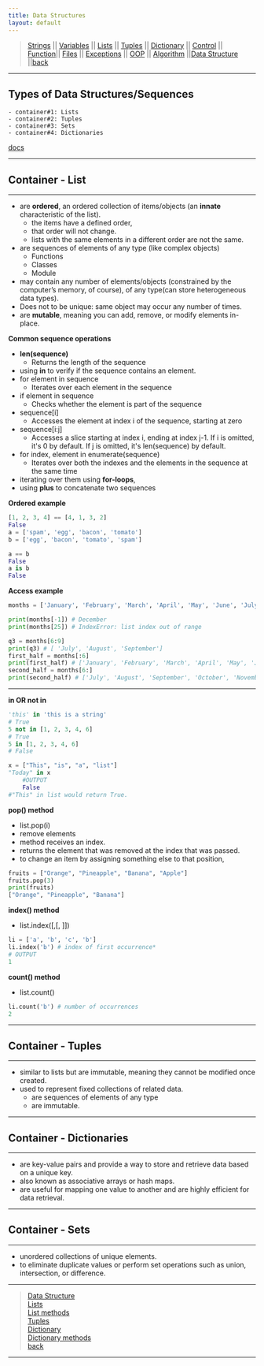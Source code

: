 ```yaml
---
title: Data Structures
layout: default
---
```

> [Strings](./strings.html) || [Variables](./variables.html) || [Lists](./lists.html) || [Tuples](./tuples.html) || [Dictionary](./dictionary.html) ||
> [Control](./control.html) || [Function](./function.html)|| [Files](./files.html) || [Exceptions](./exceptions.html) ||
> [OOP](./oop.html) || [Algorithm](./algorithm.html) ||[Data Structure](./datastructure.html) ||[back](./index.html)


***

## Types of Data Structures/Sequences 
    - container#1: Lists 
    - container#2: Tuples 
    - container#3: Sets 
    - container#4: Dictionaries

[docs](https://docs.python.org/3/tutorial/datastructures.html)


***
## Container - List
***

- are **ordered**, an ordered collection of items/objects (an **innate** characteristic of the list).
    - the items have a defined order, 
    - that order will not change.
    - lists with the same elements in a different order are not the same.
- are sequences of elements of any type (like complex objects)
    - Functions
    - Classes
    - Module
- may contain any number of elements/objects (constrained by the computer’s memory, of course), of any type(can store heterogeneous data types). 
- Does not to be unique: same object may occur any number of times.
- are **mutable**, meaning you can add, remove, or modify elements in-place.

**Common sequence operations**
* **len(sequence)** 
    - Returns the length of the sequence
* using **in** to verify if the sequence contains an element. 
* for element in sequence 
    - Iterates over each element in the sequence
* if element in sequence 
    - Checks whether the element is part of the sequence
* sequence[i] 
    - Accesses the element at index i of the sequence, starting at zero
* sequence[i:j] 
    - Accesses a slice starting at index i, ending at index j-1. If i is omitted, it's 0 by default. If j is omitted, it's len(sequence) by default.
* for index, element in enumerate(sequence) 
    - Iterates over both the indexes and the elements in the sequence at the same time
* iterating over them using **for-loops**, 
* using **plus** to concatenate two sequences

**Ordered example**
```python
[1, 2, 3, 4] == [4, 1, 3, 2]
False
a = ['spam', 'egg', 'bacon', 'tomato']
b = ['egg', 'bacon', 'tomato', 'spam']

a == b
False
a is b
False
```
**Access example**
```python
months = ['January', 'February', 'March', 'April', 'May', 'June', 'July', 'August', 'September', 'October', 'November', 'December']

print(months[-1]) # December
print(months[25]) # IndexError: list index out of range

q3 = months[6:9]
print(q3) # [ 'July', 'August', 'September']
first_half = months[:6]
print(first_half) # ['January', 'February', 'March', 'April', 'May', 'June']
second_half = months[6:]
print(second_half) # ['July', 'August', 'September', 'October', 'November', 'December']
```
***

**in OR not in**

```python
'this' in 'this is a string'
# True
5 not in [1, 2, 3, 4, 6]
# True
5 in [1, 2, 3, 4, 6]
# False

x = ["This", "is", "a", "list"]
"Today" in x
    #OUTPUT
    False
#"This" in list would return True.
```

**pop() method** 
* list.pop(i)
* remove elements 
* method receives an index.
* returns the element that was removed at the index that was passed.
* to change an item by assigning something else to that position, 

```python
fruits = ["Orange", "Pineapple", "Banana", "Apple"]
fruits.pop(3)
print(fruits)
["Orange", "Pineapple", "Banana"]
```
	
**index() method** 
* list.index(<obj>[,<start>[, <end>]])

```python 
li = ['a', 'b', 'c', 'b']
li.index('b') # index of first occurrence*
# OUTPUT
1
```

**count() method** 
* list.count(<obj>)

```python 
li.count('b') # number of occurrences
2
```

***
## Container - Tuples
***

- similar to lists but are immutable, meaning they cannot be modified once created. 
- used to represent fixed collections of related data.
	- are sequences of elements of any type 
	- are immutable.


***
## Container - Dictionaries
***

- are key-value pairs and provide a way to store and retrieve data based on a unique key. 
- also known as associative arrays or hash maps. 
- are useful for mapping one value to another and are highly efficient for data retrieval.


***
## Container - Sets
***

- unordered collections of unique elements. 
- to eliminate duplicate values or perform set operations such as union, intersection, or difference.


***

> [Data Structure](./python/datastructure.html) <br>
> [Lists](./python/lists.html) <br>
> [List methods](./python/listmethods.html) <br>
> [Tuples](./python/tuples.html) <br>
> [Dictionary](./python/dictionary.html) <br>
> [Dictionary methods](./python/dictionarymethods.html) <br>
> [back](../)

***
